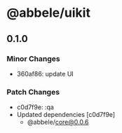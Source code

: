 # @abbele/uikit

## 0.1.0

### Minor Changes

- 360af86: update UI

### Patch Changes

- c0d7f9e: :qa
- Updated dependencies [c0d7f9e]
  - @abbele/core@0.0.6
